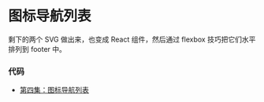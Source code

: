 # 图标导航列表

剩下的两个 SVG 做出来，也变成 React 组件，然后通过 flexbox 技巧把它们水平排列到 footer 中。


### 代码

- [第四集：图标导航列表](https://github.com/happypeter/meituan-demo/commit/bc809c7daf242071d3ca863e7e44238386616537)
